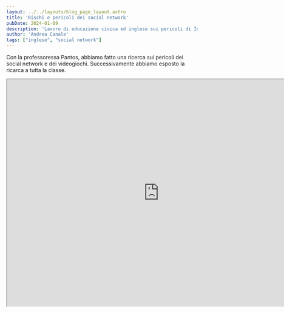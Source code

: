 ```yaml
---
layout: ../../layouts/blog_page_layout.astro
title: 'Rischi e pericoli dei social network'
pubDate: 2024-01-09
description: 'Lavoro di educazione civica ed inglese sui pericoli di Internet e dei social network'
author: 'Andrea Canale'
tags: ["inglese", "social network"]
---
```


Con la professoressa Pantos, abbiamo fatto una ricerca sui pericoli dei social network e dei videogiochi. Successivamente abbiamo esposto la ricarca a tutta la classe.

<iframe src="https://andrea-canale.github.io/ED_Civica_Inglese/1" width="800px" height="600px"/>
